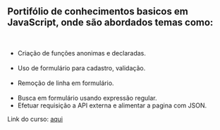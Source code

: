 <h2>Portifólio de conhecimentos basicos em JavaScript, onde são abordados temas como:</h2>
  <ul>
  <li>Criação de funções anonimas e declaradas.</li>
  <li>Uso de formulário para cadastro, validação.</li>
  <li>Remoção de linha em formulário.</li>
  <li>Busca em formulário usando expressão regular.</li>
  <li>Efetuar requisição a API externa e alimentar a pagina com JSON.</li>
 </ul>
 
 <p>Link do curso: <a href src="https://www.alura.com.br/curso-online-javascript-programando-na-linguagem-web">aqui</a></p>
